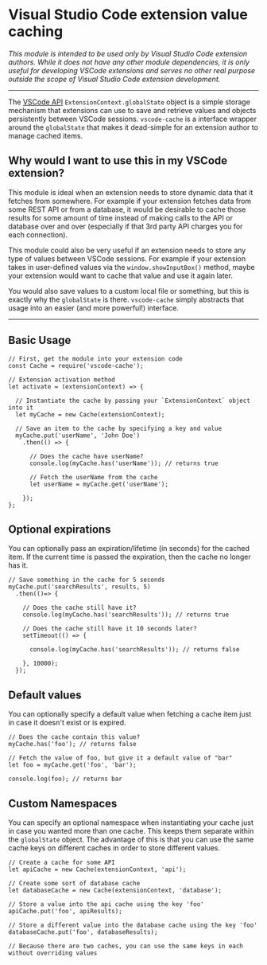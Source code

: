 # Visual Studio Code extension value caching

*This module is intended to be used only by Visual Studio Code extension authors. While it does not have any other module dependencies, it is only useful for developing VSCode extensions and serves no other real purpose outside the scope of Visual Studio Code extension development.*

---

The [VSCode API](https://code.visualstudio.com/docs/extensionAPI/vscode-api#_a-nameextensioncontextaspan-classcodeitem-id995extensioncontextspan) `ExtensionContext.globalState` object is a simple storage mechanism that extensions can use to save and retrieve values and objects persistently between VSCode sessions. `vscode-cache` is a interface wrapper around the `globalState` that makes it dead-simple for an extension author to manage cached items.

## Why would I want to use this in my VSCode extension?

This module is ideal when an extension needs to store dynamic data that it fetches from somewhere. For example if your extension fetches data from some REST API or from a database, it would be desirable to cache those results for some amount of time instead of making calls to the API or database over and over (especially if that 3rd party API charges you for each connection).

This module could also be very useful if an extension needs to store any type of values between VSCode sessions. For example if your extension takes in user-defined values via the `window.showInputBox()` method, maybe your extension would want to cache that value and use it again later.

You would also save values to a custom local file or something, but this is exactly why the `globalState` is there. `vscode-cache` simply abstracts that usage into an easier (and more powerful!) interface.

---

## Basic Usage

```
// First, get the module into your extension code
const Cache = require('vscode-cache');

// Extension activation method
let activate = (extensionContext) => {

  // Instantiate the cache by passing your `ExtensionContext` object into it
  let myCache = new Cache(extensionContext);

  // Save an item to the cache by specifying a key and value
  myCache.put('userName', 'John Doe')
    .then(() => {

      // Does the cache have userName?
      console.log(myCache.has('userName')); // returns true

      // Fetch the userName from the cache
      let userName = myCache.get('userName');

    });
};
```

## Optional expirations

You can optionally pass an expiration/lifetime (in seconds) for the cached item. If the current time is passed the expiration, then the cache no longer has it.

```
// Save something in the cache for 5 seconds
myCache.put('searchResults', results, 5)
  .then(()=> {

    // Does the cache still have it?
    console.log(myCache.has('searchResults')); // returns true

    // Does the cache still have it 10 seconds later?
    setTimeout(() => {

      console.log(myCache.has('searchResults')); // returns false

    }, 10000);
  });
```

## Default values

You can optionally specify a default value when fetching a cache item just in case it doesn't exist or is expired.

```
// Does the cache contain this value?
myCache.has('foo'); // returns false

// Fetch the value of foo, but give it a default value of "bar"
let foo = myCache.get('foo', 'bar');

console.log(foo); // returns bar
```

## Custom Namespaces

You can specify an optional namespace when instantiating your cache just in case you wanted more than one cache. This keeps them separate within the `globalState` object. The advantage of this is that you can use the same cache keys on different caches in order to store different values.

```
// Create a cache for some API
let apiCache = new Cache(extensionContext, 'api');

// Create some sort of database cache
let databaseCache = new Cache(extensionContext, 'database');

// Store a value into the api cache using the key 'foo'
apiCache.put('foo', apiResults);

// Store a different value into the database cache using the key 'foo'
databaseCache.put('foo', databaseResults);

// Because there are two caches, you can use the same keys in each without overriding values
```
